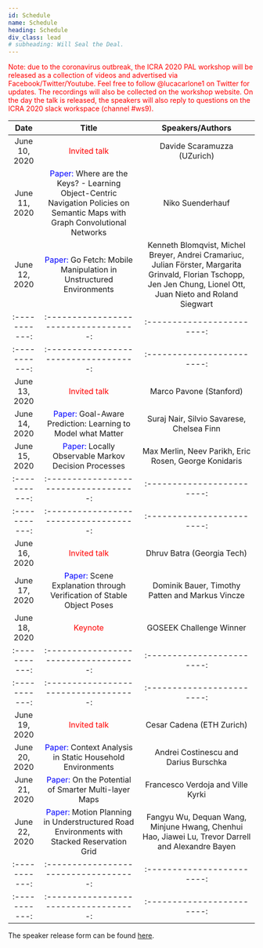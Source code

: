 ```yaml
---
id: Schedule
name: Schedule
heading: Schedule
div_class: lead
# subheading: Will Seal the Deal.
---
```

<font color="red"> Note: due to the coronavirus outbreak, the ICRA 2020 PAL workshop will be released as a collection of videos and advertised via Facebook/Twitter/Youtube. Feel free to follow @lucacarlone1 on Twitter for updates. The recordings will also be collected on the workshop website. On the day the talk is released, the speakers will also reply to questions on the ICRA 2020 slack workspace (channel #ws9).
</font> 

| Date   |      Title      |  Speakers/Authors |   
|:-----------:|:-----------------------------------:|:------------------------:|
June 10, 2020 | <font color="red"> Invited talk </font>    							      | Davide Scaramuzza (UZurich) | 
June 11, 2020 | <font color="blue"> Paper: </font> Where are the Keys? - Learning Object-Centric Navigation Policies on Semantic Maps with Graph Convolutional Networks     							                          | Niko Suenderhauf   |
June 12, 2020 | <font color="blue"> Paper: </font> Go Fetch: Mobile Manipulation in Unstructured Environments   | Kenneth Blomqvist, Michel Breyer, Andrei Cramariuc, Julian Förster, Margarita Grinvald, Florian Tschopp, Jen Jen Chung, Lionel Ott, Juan Nieto and Roland Siegwart  |
|:-----------:|:-----------------------------------:|:------------------------:|
|:-----------:|:-----------------------------------:|:------------------------:|
June 13, 2020 | <font color="red"> Invited talk </font>                         | Marco Pavone (Stanford) |
June 14, 2020 | <font color="blue"> Paper: </font> Goal-Aware Prediction: Learning to Model what Matter   | Suraj Nair, Silvio Savarese, Chelsea Finn |
June 15, 2020 | <font color="blue"> Paper: </font> Locally Observable Markov Decision Processes  | Max Merlin, Neev Parikh, Eric Rosen, George Konidaris |
|:-----------:|:-----------------------------------:|:------------------------:|
|:-----------:|:-----------------------------------:|:------------------------:|
June 16, 2020 | <font color="red"> Invited talk </font>                         | Dhruv Batra (Georgia Tech) |
June 17, 2020 | <font color="blue"> Paper: </font>  Scene Explanation through Verification of Stable Object Poses  |  Dominik Bauer, Timothy Patten and Markus Vincze |
June 18, 2020 | <font color="red"> Keynote </font>  | GOSEEK Challenge Winner  |
|:-----------:|:-----------------------------------:|:------------------------:|
|:-----------:|:-----------------------------------:|:------------------------:|
June 19, 2020 | <font color="red"> Invited talk </font>                         | Cesar Cadena (ETH Zurich)|
June 20, 2020 | <font color="blue"> Paper: </font> Context Analysis in Static Household Environments   | Andrei Costinescu and Darius Burschka  | 
June 21, 2020 | <font color="blue"> Paper: </font>  On the Potential of Smarter Multi-layer Maps   |  Francesco Verdoja and Ville Kyrki  |
June 22, 2020 | <font color="blue"> Paper: </font> Motion Planning in Understructured Road Environments with Stacked Reservation Grid  | Fangyu Wu, Dequan Wang, Minjune Hwang, Chenhui Hao, Jiawei Lu, Trevor Darrell and Alexandre Bayen  |
|:-----------:|:-----------------------------------:|:------------------------:|
|:-----------:|:-----------------------------------:|:------------------------:|

The speaker release form can be found <a href="https://www.dropbox.com/s/nxrv0bc4gm6sgay/PALSpeakerReleaseForm.doc?dl=0">here</a>.





